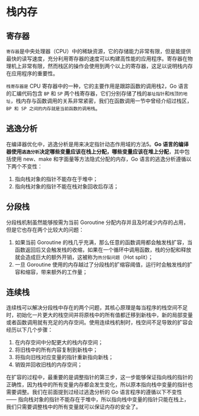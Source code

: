 <!--
 * @Author: matiastang
 * @Date: 2022-04-22 16:47:14
 * @LastEditors: matiastang
 * @LastEditTime: 2022-04-22 16:59:26
 * @FilePath: /matias-Golang/md/内存管理/栈内存.md
 * @Description: 
-->
# 栈内存

## 寄存器

`寄存器`是中央处理器（CPU）中的稀缺资源，它的存储能力非常有限，但是能提供最快的读写速度，充分利用寄存器的速度可以构建高性能的应用程序。寄存器在物理机上非常有限，然而栈区的操作会使用到两个以上的寄存器，这足以说明栈内存在应用程序的重要性。

`栈寄存器是` CPU 寄存器中的一种，它的主要作用是跟踪函数的调用栈2，Go 语言的汇编代码包含 `BP` 和 `SP` 两个栈寄存器，它们分别存储了栈的`基址指针`和`栈顶的地址`，栈内存与函数调用的关系非常紧密，我们在函数调用一节中曾经介绍过栈区，`BP 和 SP 之间的内存就是当前函数的调用栈`。



## 逃逸分析

在编译器优化中，逃逸分析是用来决定指针动态作用域的方法5。**Go 语言的编译器使用`逃逸分析`决定哪些变量应该在栈上分配，哪些变量应该在堆上分配**，其中包括使用 new、make 和字面量等方法隐式分配的内存，Go 语言的逃逸分析遵循以下两个不变性：

1. 指向栈对象的指针不能存在于堆中；
2. 指向栈对象的指针不能在栈对象回收后存活；

## 分段栈

分段栈机制虽然能够按需为当前 Goroutine 分配内存并且及时减少内存的占用，但是它也存在两个比较大的问题：

1. 如果当前 Goroutine 的栈几乎充满，那么任意的函数调用都会触发栈扩容，当函数返回后又会触发栈的收缩，如果在一个循环中调用函数，栈的分配和释放就会造成巨大的额外开销，这被称为`热分裂问题`（Hot split）；
2. 一旦 Goroutine 使用的内存越过了分段栈的扩缩容阈值，运行时会触发栈的扩容和缩容，带来额外的工作量；

## 连续栈

连续栈可以解决分段栈中存在的两个问题，其核心原理是每当程序的栈空间不足时，初始化一片更大的栈空间并将原栈中的所有值都迁移到新栈中，新的局部变量或者函数调用就有充足的内存空间。使用连续栈机制时，栈空间不足导致的扩容会经历以下几个步骤：

1. 在内存空间中分配更大的栈内存空间；
2. 将旧栈中的所有内容复制到新栈中；
3. 将指向旧栈对应变量的指针重新指向新栈；
4. 销毁并回收旧栈的内存空间；

在扩容的过程中，最重要的是调整指针的第三步，这一步能够保证指向栈的指针的正确性，因为栈中的所有变量内存都会发生变化，所以原本指向栈中变量的指针也需要调整。我们在前面提到过经过逃逸分析的 Go 语言程序的遵循以下不变性 —— 指向栈对象的指针不能存在于堆中，所以指向栈中变量的指针只能在栈上，我们只需要调整栈中的所有变量就可以保证内存的安全了。